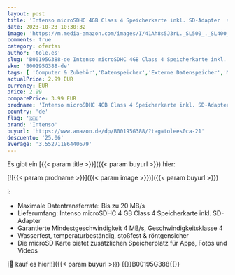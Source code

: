 ```yaml
---
layout: post
title: 'Intenso microSDHC 4GB Class 4 Speicherkarte inkl. SD-Adapter  schwarz'
date: 2023-10-23 10:30:32
image: 'https://m.media-amazon.com/images/I/41Ah8s5J3rL._SL500_._SL400_.jpg'
comments: true
category: ofertas
author: 'tole.es'
slug: 'B00195G388-de Intenso microSDHC 4GB Class 4 Speicherkarte inkl. SD-...'
sku: 'B00195G388-de'
tags: [ 'Computer & Zubehör','Datenspeicher','Externe Datenspeicher','Micro SD Speicherkarten','Speicherkarten','intenso','🇩🇪', ]
actualPrice: 2.99 EUR
currency: EUR
price: 2.99
comparePrice: 3.99 EUR
prodname: 'Intenso microSDHC 4GB Class 4 Speicherkarte inkl. SD-Adapter  schwarz'
country: 'de'
flag: '🇩🇪'
brand: 'Intenso'
buyurl: 'https://www.amazon.de/dp/B00195G388/?tag=tolees0ca-21'
descuento: '25.06'
average: '3.55271186440679'
---
```


Es gibt ein [{{< param title >}}]({{< param buyurl >}}) hier:

[![{{< param prodname >}}]({{< param image >}})]({{< param buyurl >}})

ℹ️:

- Maximale Datentransferrate: Bis zu 20 MB/s
- Lieferumfang: Intenso microSDHC 4 GB Class 4 Speicherkarte inkl. SD-Adapter
- Garantierte Mindestgeschwindigkeit 4 MB/s, Geschwindigkeitsklasse 4
- Wasserfest, temperaturbeständig, stoßfest & röntgensicher
- Die microSD Karte bietet zusätzlichen Speicherplatz für Apps, Fotos und Videos

[🛒 kauf es hier!!]({{< param buyurl >}})
{{<world>}}B00195G388{{</world>}}
